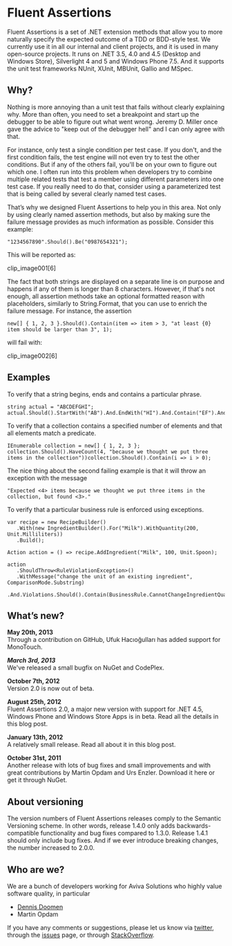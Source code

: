 Fluent Assertions
================

Fluent Assertions is a set of .NET extension methods that allow you to more naturally specify the expected outcome of a TDD or BDD-style test. We currently use it in all our internal and client projects, and it is used in many open-source projects. It runs on .NET 3.5, 4.0 and 4.5 (Desktop and Windows Store), Silverlight 4 and 5 and Windows Phone 7.5. And it supports the unit test frameworks NUnit, XUnit, MBUnit, Gallio and MSpec.

Why?
----
Nothing is more annoying than a unit test that fails without clearly explaining why. More than often, you need to set a breakpoint and start up the debugger to be able to figure out what went wrong. Jeremy D. Miller once gave the advice to "keep out of the debugger hell" and I can only agree with that.

For instance, only test a single condition per test case. If you don't, and the first condition fails, the test engine will not even try to test the other conditions. But if any of the others fail, you'll be on your own to figure out which one. I often run into this problem when developers try to combine multiple related tests that test a member using different parameters into one test case. If you really need to do that, consider using a parameterized test that is being called by several clearly named test cases.

That’s why we designed Fluent Assertions to help you in this area. Not only by using clearly named assertion methods, but also by making sure the failure message provides as much information as possible. Consider this example:

    "1234567890".Should().Be("0987654321");

This will be reported as: 
    
clip_image001[6] 

The fact that both strings are displayed on a separate line is on purpose and happens if any of them is longer than 8 characters. However, if that's not enough, all assertion methods take an optional formatted reason with placeholders, similarly to String.Format, that you can use to enrich the failure message. For instance, the assertion

	new[] { 1, 2, 3 }.Should().Contain(item => item > 3, "at least {0} item should be larger than 3", 1);

will fail with: 

clip_image002[6]

Examples
--------
To verify that a string begins, ends and contains a particular phrase.

	string actual = "ABCDEFGHI";
	actual.Should().StartWith("AB").And.EndWith("HI").And.Contain("EF").And.HaveLength(9);

To verify that a collection contains a specified number of elements and that all elements match a predicate.

	IEnumerable collection = new[] { 1, 2, 3 };
	collection.Should().HaveCount(4, "because we thought we put three items in the collection"))collection.Should().Contain(i => i > 0);

The nice thing about the second failing example is that it will throw an exception with the message 

	"Expected <4> items because we thought we put three items in the collection, but found <3>." 
To verify that a particular business rule is enforced using exceptions.

	var recipe = new RecipeBuilder()
	   .With(new IngredientBuilder().For("Milk").WithQuantity(200, Unit.Milliliters))
	   .Build();
	
	Action action = () => recipe.AddIngredient("Milk", 100, Unit.Spoon);
	
	action
	   .ShouldThrow<RuleViolationException>()
	   .WithMessage("change the unit of an existing ingredient", ComparisonMode.Substring)
	   .And.Violations.Should().Contain(BusinessRule.CannotChangeIngredientQuanity);

What’s new?
-----------

**May 20th, 2013**      
Through a contribution on GitHub, Ufuk Hacıoğulları has added support for MonoTouch.  
 
***March 3rd, 2013***  
We've released a small bugfix on NuGet and CodePlex.
 
**October 7th, 2012**  
Version 2.0 is now out of beta.
 
**August 25th, 2012**  
Fluent Assertions 2.0, a major new version with support for .NET 4.5, Windows Phone and Windows Store Apps is in beta. Read all the details in this blog post.
  
**January 13th, 2012**  
A relatively small release. Read all about it in this blog post.
 
**October 31st, 2011**  
Another release with lots of bug fixes and small improvements and with great contributions by Martin Opdam and Urs Enzler. Download it here or get it through NuGet.
 
About versioning
----------------
The version numbers of Fluent Assertions releases comply to the Semantic Versioning scheme. In other words, release 1.4.0 only adds backwards-compatible functionality and bug fixes compared to 1.3.0. Release 1.4.1 should only include bug fixes. And if we ever introduce breaking changes, the number increased to 2.0.0.

Who are we?
-----------
We are a bunch of developers working for Aviva Solutions who highly value software quality, in particular  
- [Dennis Doomen](https://twitter.com/ddoomen)  
- Martin Opdam 

If you have any comments or suggestions, please let us know via [twitter](https://twitter.com/search?q=fluentassertions&src=typd), through the [issues](https://github.com/dennisdoomen/FluentAssertions/issues) page, or through [StackOverflow](http://stackoverflow.com/questions/tagged/fluent-assertions).
